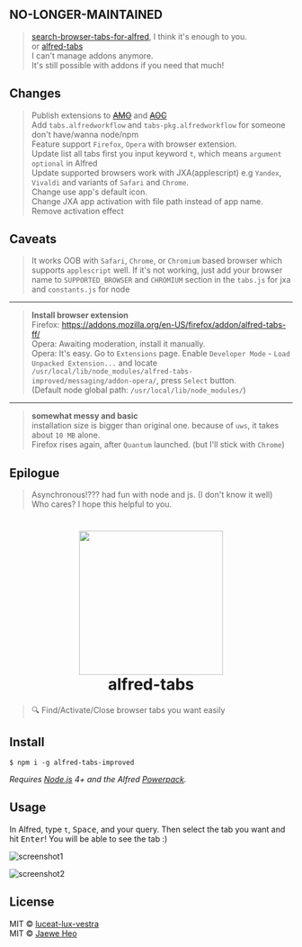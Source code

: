 ## NO-LONGER-MAINTAINED
> [search-browser-tabs-for-alfred](https://github.com/luceat-lux-vestra/search-browser-tabs-for-alfred), I think it's enough to you.  
> or [alfred-tabs](https://www.npmjs.com/package/alfred-tabs)  
> I can't manage addons anymore.  
> It's still possible with addons if you need that much!  

## Changes
> Publish extensions to ~~[AMO](https://addons.mozilla.org/en-US/firefox/addon/alfred-tabs-ff/)~~ and ~~[AOC]()~~  
> Add `tabs.alfredworkflow` and `tabs-pkg.alfredworkflow` for someone don't have/wanna node/npm  
> Feature support `Firefox`, `Opera` with browser extension.  
> Update list all tabs first you input keyword `t`, which means `argument optional` in Alfred  
> Update supported browsers work with JXA(applescript) e.g `Yandex`, `Vivaldi` and variants of `Safari` and `Chrome`.  
> Change use app's default icon.  
> Change JXA app activation with file path instead of app name.  
> Remove activation effect

## Caveats
> It works OOB with `Safari`, `Chrome`, or `Chromium` based browser which supports `applescript` well. If it's not working, just add your browser name to `SUPPORTED_BROWSER` and `CHROMIUM` section in the `tabs.js` for jxa and `constants.js` for node   
----
> **Install browser extension**  
> Firefox: https://addons.mozilla.org/en-US/firefox/addon/alfred-tabs-ff/  
> Opera: Awaiting moderation, install it manually.  
> Opera: It's easy. Go to `Extensions` page. Enable `Developer Mode` - `Load Unpacked Extension...` and locate `/usr/local/lib/node_modules/alfred-tabs-improved/messaging/addon-opera/`, press `Select` button.  
> (Default node global path: `/usr/local/lib/node_modules/`)  
----
> **somewhat messy and basic**  
> installation size is bigger than original one. because of `uws`, it takes about `10 MB` alone.  
> Firefox rises again, after `Quantum` launched. (but I'll stick with `Chrome`)  

## Epilogue
> Asynchronous!??? had fun with node and js. (I don't know it well)  
> Who cares? I hope this helpful to you.  

# <div align="center"><img src="./icon.png" width=256><br>alfred-tabs</div>

> :mag: Find/Activate/Close browser tabs you want easily


## Install

```
$ npm i -g alfred-tabs-improved
```

*Requires [Node.js](https://nodejs.org) 4+ and the Alfred [Powerpack](https://www.alfredapp.com/powerpack/).*


## Usage

In Alfred, type `t`, <kbd>Space</kbd>, and your query.
Then select the tab you want and hit <kbd>Enter</kbd>!
You will be able to see the tab :)

![screenshot1](https://cloud.githubusercontent.com/assets/1744446/21936734/9bb8e4dc-d9f5-11e6-8dc2-5773a82b6228.png)

![screenshot2](https://cloud.githubusercontent.com/assets/1744446/21936735/9bf65812-d9f5-11e6-803b-17e4e6bbbc8b.png)


## License
MIT © [luceat-lux-vestra](https://learnbydoing.ml/)  
MIT © [Jaewe Heo](http://importre.com)

